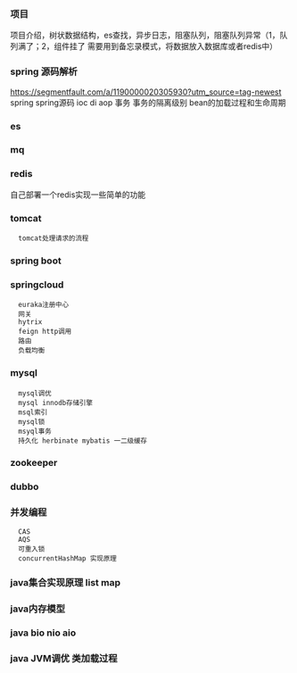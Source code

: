 
### 项目

 项目介绍，树状数据结构，es查找，异步日志，阻塞队列，阻塞队列异常（1，队列满了；2，组件挂了 需要用到备忘录模式，将数据放入数据库或者redis中）
      
      
      
      
      
      
      
### spring 源码解析
 https://segmentfault.com/a/1190000020305930?utm_source=tag-newest
 spring
  spring源码 ioc di aop 事务  事务的隔离级别  bean的加载过程和生命周期

### es
### mq
### redis

 自己部署一个redis实现一些简单的功能
 
### tomcat
      tomcat处理请求的流程

### spring boot
### springcloud
      euraka注册中心
      网关
      hytrix
      feign http调用
      路由
      负载均衡
### mysql
      mysql调优
      mysql innodb存储引擎
      msql索引
      mysql锁
      msyql事务
      持久化 herbinate mybatis 一二级缓存
### zookeeper
### dubbo
### 并发编程
      CAS
      AQS
      可重入锁
      concurrentHashMap 实现原理
### java集合实现原理 list map
### java内存模型
### java bio nio aio
### java JVM调优  类加载过程











  
